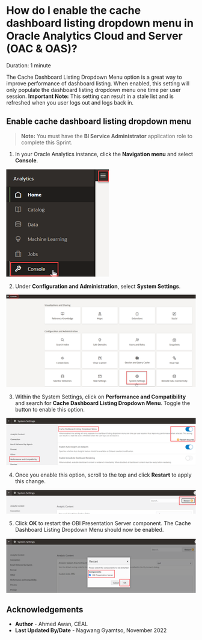 # How do I enable the cache dashboard listing dropdown menu in Oracle Analytics Cloud and Server (OAC & OAS)?

Duration: 1 minute

The Cache Dashboard Listing Dropdown Menu option is a great way to improve performance of dashboard listing. When enabled, this setting will only populate the dashboard listing dropdown menu one time per user session. **Important Note:** This setting can result in a stale list and is refreshed when you user logs out and logs back in.

## Enable cache dashboard listing dropdown menu

>**Note:** You must have the **BI Service Administrator** application role to complete this Sprint.

1. In your Oracle Analytics instance, click the **Navigation menu** and select **Console**.

  ![Console](images/console.png)

2. Under **Configuration and Administration**, select **System Settings**.

  ![System Settings](images/system-settings.png)

3. Within the System Settings, click on **Performance and Compatibility** and search for **Cache Dashboard Listing Dropdown Menu**. Toggle the button to enable this option.

  ![Performance](images/performance.png)

4. Once you enable this option, scroll to the top and click **Restart** to apply this change.

  ![Restart](images/restart.png)

5. Click **OK** to restart the OBI Presentation Server component. The Cache Dashboard Listing Dropdown Menu should now be enabled.

  ![Confirm restart](images/obips.png)


## Acknowledgements
* **Author** - Ahmed Awan, CEAL
* **Last Updated By/Date** - Nagwang Gyamtso, November 2022
